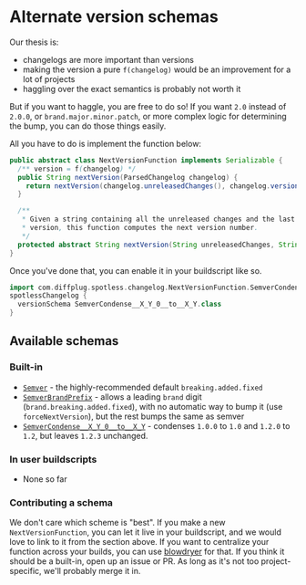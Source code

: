 # Alternate version schemas

Our thesis is:
- changelogs are more important than versions
- making the version a pure `f(changelog)` would be an improvement for a lot of projects
- haggling over the exact semantics is probably not worth it

But if you want to haggle, you are free to do so!  If you want `2.0` instead of `2.0.0`, or `brand.major.minor.patch`, or more complex logic for determining the bump, you can do those things easily.

All you have to do is implement the function below:

```java
public abstract class NextVersionFunction implements Serializable {
  /** version = f(changelog) */
  public String nextVersion(ParsedChangelog changelog) {
    return nextVersion(changelog.unreleasedChanges(), changelog.versionLast());
  }

  /**
   * Given a string containing all the unreleased changes and the last published
   * version, this function computes the next version number.
   */
  protected abstract String nextVersion(String unreleasedChanges, String lastVersion);
}
```

Once you've done that, you can enable it in your buildscript like so.

```gradle
import com.diffplug.spotless.changelog.NextVersionFunction.SemverCondense__X_Y_0__to__X_Y
spotlessChangelog {
  versionSchema SemverCondense__X_Y_0__to__X_Y.class
}
```

## Available schemas

### Built-in
* [`Semver`](https://github.com/diffplug/spotless-changelog/blob/8cc570f9ea2049ecc3d4f997b4bc609148f7fa74/spotless-changelog-lib/src/main/java/com/diffplug/spotless/changelog/NextVersionFunction.java#L80-L118) - the highly-recommended default `breaking.added.fixed`
* [`SemverBrandPrefix`](https://github.com/diffplug/spotless-changelog/blob/8cc570f9ea2049ecc3d4f997b4bc609148f7fa74/spotless-changelog-lib/src/main/java/com/diffplug/spotless/changelog/NextVersionFunction.java#L120-L135) - allows a leading `brand` digit (`brand.breaking.added.fixed`), with no automatic way to bump it (use `forceNextVersion`), but the rest bumps the same as semver
* [`SemverCondense__X_Y_0__to__X_Y`](https://github.com/diffplug/spotless-changelog/blob/8cc570f9ea2049ecc3d4f997b4bc609148f7fa74/spotless-changelog-lib/src/main/java/com/diffplug/spotless/changelog/NextVersionFunction.java#L137-L152) - condenses `1.0.0` to `1.0` and `1.2.0` to `1.2`, but leaves `1.2.3` unchanged.

### In user buildscripts

* None so far

### Contributing a schema

We don't care which scheme is "best".  If you make a new `NextVersionFunction`, you can let it live in your buildscript, and we would love to link to it from the section above.  If you want to centralize your function across your builds, you can use [blowdryer](https://github.com/diffplug/blowdryer) for that.  If you think it should be a built-in, open up an issue or PR.  As long as it's not too project-specific, we'll probably merge it in.
